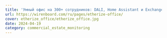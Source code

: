 ```yaml
---
title: 'Умный офис на 300+ сотрудников: DALI, Home Assistant и Exchange'
url: https://wirenboard.com/ru/pages/etherize-office/
cover: etherize_office/etherize_office.jpg
date: 2024-04-19
category: commercial_estate_monitoring
---
```

